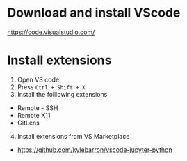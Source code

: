 
# Download and install VScode

https://code.visualstudio.com/

# Install extensions

1. Open VS code
2. Press `Ctrl + Shift + X`
3. Install the folllowing extensions
  - Remote - SSH
  - Remote X11
  - GitLens
4. Install extensions from VS Marketplace
  - https://github.com/kylebarron/vscode-jupyter-python

